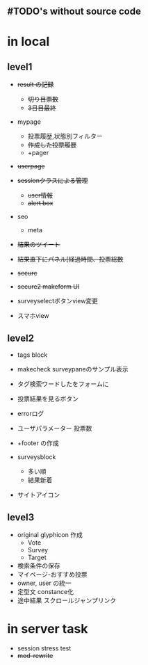 #TODO's without source code
---


# in local
## level1
* ~~result の記録~~
    * ~~切り目票数~~
    * ~~3日目最終~~
* mypage
    * 投票履歴,状態別フィルター
    * ~~作成した投票履歴~~
    * +pager
* ~~userpage~~
* ~~sessionクラスによる管理~~
    * ~~user情報~~
    * ~~alert box~~
* seo
    * meta

* ~~結果のツイート~~
* ~~結果直下にパネル[経過時間、投票総数~~

* ~~secure~~
* ~~secure2 makeform UI~~

* surveyselectボタンview変更

* スマホview

## level2
* tags block
* makecheck surveypaneのサンプル表示
* タグ検索ワードしたをフォームに
* 投票結果を見るボタン
* errorログ
* ユーザパラメーター 投票数
* +footer の作成
* surveysblock
    * 多い順
    * 結果新着

* サイトアイコン


## level3
* original glyphicon 作成
    * Vote
    * Survey
    * Target
* 検索条件の保存
* マイページ-おすすめ投票
* owner, user の統一
* 定型文 constance化
* 途中結果 スクロールジャンプリンク

# in server task
* session stress test
* ~~mod-rewrite~~


